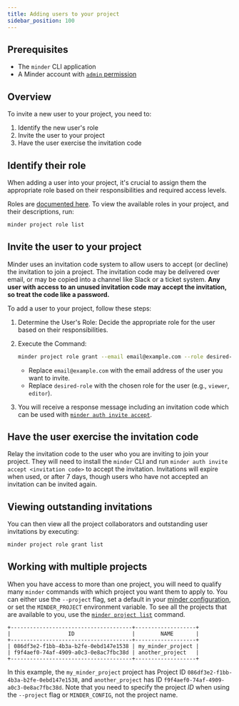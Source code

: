 ```yaml
---
title: Adding users to your project
sidebar_position: 100
---
```


## Prerequisites

- The `minder` CLI application
- A Minder account with [`admin` permission](../user_management/user_roles.md)

## Overview

To invite a new user to your project, you need to:

1. Identify the new user's role
2. Invite the user to your project
3. Have the user exercise the invitation code

## Identify their role

When adding a user into your project, it's crucial to assign them the
appropriate role based on their responsibilities and required access levels.

Roles are [documented here](user_roles.md). To view the available roles in your
project, and their descriptions, run:

```bash
minder project role list
```

## Invite the user to your project

Minder uses an invitation code system to allow users to accept (or decline) the
invitation to join a project. The invitation code may be delivered over email,
or may be copied into a channel like Slack or a ticket system. **Any user with
access to an unused invitation code may accept the invitation, so treat the code
like a password.**

To add a user to your project, follow these steps:

1. Determine the User's Role: Decide the appropriate role for the user based on
   their responsibilities.

2. Execute the Command:

   ```bash
   minder project role grant --email email@example.com --role desired-role
   ```

   - Replace `email@example.com` with the email address of the user you want to
     invite.
   - Replace `desired-role` with the chosen role for the user (e.g., `viewer`,
     `editor`).

3. You will receive a response message including an invitation code which can be
   used with
   [`minder auth invite accept`](../ref/cli/minder_auth_invite_accept.md).

## Have the user exercise the invitation code

Relay the invitation code to the user who you are inviting to join your project.
They will need to install the `minder` CLI and run
`minder auth invite accept <invitation code>` to accept the invitation.
Invitations will expire when used, or after 7 days, though users who have not
accepted an invitation can be invited again.

## Viewing outstanding invitations

You can then view all the project collaborators and outstanding user invitations
by executing:

```bash
minder project role grant list
```

## Working with multiple projects

When you have access to more than one project, you will need to qualify many
`minder` commands with which project you want them to apply to. You can either
use the `--project` flag, set a default in your
[minder configuration](../ref/cli_configuration.md), or set the `MINDER_PROJECT`
environment variable. To see all the projects that are available to you, use the
[`minder project list`](../ref/cli/minder_project_list.md) command.

```plain
+--------------------------------------+-------------------+
|                  ID                  |        NAME       |
+--------------------------------------+-------------------+
| 086df3e2-f1bb-4b3a-b2fe-0ebd147e1538 | my_minder_project |
| f9f4aef0-74af-4909-a0c3-0e8ac7fbc38d | another_project   |
+--------------------------------------+-------------------+
```

In this example, the `my_minder_project` project has Project ID
`086df3e2-f1bb-4b3a-b2fe-0ebd147e1538`, and `another_project` has ID
`f9f4aef0-74af-4909-a0c3-0e8ac7fbc38d`. Note that you need to specify the
project _ID_ when using the `--project` flag or `MINDER_CONFIG`, not the project
name.
